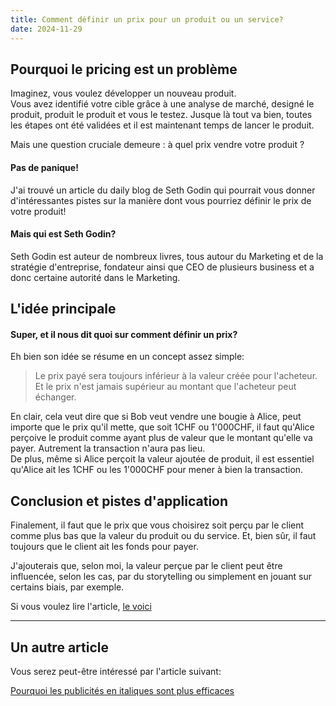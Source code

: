 ```yaml
---
title: Comment définir un prix pour un produit ou un service?
date: 2024-11-29
---
```


## Pourquoi le pricing est un problème
Imaginez, vous voulez développer un nouveau produit. 
<br> Vous avez identifié votre cible grâce à une analyse de marché, designé le produit, produit le produit et vous le testez. Jusque là tout va bien, toutes les étapes ont été validées et il est maintenant temps de lancer le produit.
<p> Mais une question cruciale demeure : à quel prix vendre votre produit ?</p> 

#### Pas de panique!

J'ai trouvé un article du daily blog de Seth Godin qui pourrait vous donner d'intéressantes pistes sur la manière dont vous pourriez définir le prix de votre produit!

#### Mais qui est Seth Godin?

Seth Godin est auteur de nombreux livres, tous autour du Marketing et de la stratégie d'entreprise, fondateur ainsi que CEO de plusieurs business et a donc certaine autorité dans le Marketing.

## L'idée principale

#### Super, et il nous dit quoi sur comment définir un prix?
Eh bien son idée se résume en un concept assez simple:

<blockquote>
<p>Le prix payé sera toujours inférieur à la valeur créée pour l'acheteur. Et le prix n'est jamais supérieur au montant que l'acheteur peut échanger.</p>
</blockquote>

<p>En clair, cela veut dire que si Bob veut vendre une bougie à Alice, peut importe que le prix qu'il mette, que soit 1CHF ou 1'000CHF, il faut qu'Alice perçoive le produit comme ayant plus de valeur que le montant qu'elle va payer. Autrement la transaction n'aura pas lieu.
<br>De plus, même si Alice perçoit la valeur ajoutée de produit, il est essentiel qu'Alice ait les 1CHF ou les 1'000CHF pour mener à bien la transaction.</p>

## Conclusion et pistes d'application
Finalement, il faut que le prix que vous choisirez soit perçu par le client comme plus bas que la valeur du produit ou du service. Et, bien sûr, il faut toujours que le client ait les fonds pour payer.
</p> J'ajouterais que, selon moi, la valeur perçue par le client peut être influencée, selon les cas, par du storytelling ou simplement en jouant sur certains biais, par exemple.


Si vous voulez lire l'article,
<a href="https://seths.blog/2024/11/understanding-pricing/">le voici</a>
<hr>

## Un autre article

Vous serez peut-être intéressé par l'article suivant:

[Pourquoi les publicités en italiques sont plus efficaces](/articles/structure)
